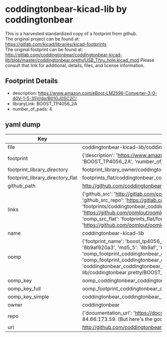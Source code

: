 # coddingtonbear-kicad-lib by coddingtonbear  
This is a harvested standardized copy of a footprint from github.  
The original project can be found at:  
https://gitlab.com/kicad/libraries/kicad-footprints  
The original footprint can be found at:
http://gitlab.com/coddingtonbear/coddingtonbear-kicad-lib/blob/master/coddingtonbear.pretty/USB_Thru_hole.kicad_mod
Please consult that link for additional, details, files, and license information.  
## Footprint Details
* description: https://www.amazon.com/eBoot-LM2596-Converter-3-0-40V-1-5-35V/dp/B01GJ0SC2C/  
* libraryLink: BOOST_TP4056_2A  
* number_of_pads: 4  
## yaml dump  
| Key | Value |  
| --- | --- |  
| file | coddingtonbear-kicad-lib/coddingtonbear.pretty/BOOST_TP4056_2A.kicad_mod |  
| footprint | {'description': 'https://www.amazon.com/eBoot-LM2596-Converter-3-0-40V-1-5-35V/dp/B01GJ0SC2C/', 'libraryLink': 'BOOST_TP4056_2A', 'number_of_pads': 4} |  
| footprint_library_directory | footprint_library_owner/coddingtonbear_coddingtonbear-kicad-lib |  
| footprint_library_directory_flat | footprints_flat/coddingtonbear_coddingtonbear_boost_tp4056_2a/working |  
| github_path | http://github.com/coddingtonbear/coddingtonbear-kicad-lib/blob/master/coddingtonbear.pretty/BOOST_TP4056_2A.kicad_mod |  
| links | {'github_src': 'http://gitlab.com/coddingtonbear/coddingtonbear-kicad-lib/blob/master/coddingtonbear.pretty/USB_Thru_hole.kicad_mod', 'github_src_repo': 'https://gitlab.com/kicad/libraries/kicad-footprints', 'oomp_bot': 'footprints/coddingtonbear_coddingtonbear_boost_tp4056_2a/working', 'oomp_bot_github': 'https://github.com/oomlout/oomlout_oomp_footprint_bot/tree/main/footprints/coddingtonbear_coddingtonbear_boost_tp4056_2a/working', 'oomp_src_flat': 'footprints_flat/footprints_flat/coddingtonbear_coddingtonbear_boost_tp4056_2a/working', 'oomp_src_flat_github': 'https://github.com/oomlout/oomlout_oomp_footprint_src/tree/main/footprints_flat/coddingtonbear_coddingtonbear_boost_tp4056_2a/working'} |  
| name | coddingtonbear-kicad-lib |  
| oomp | {'footprint_name': 'boost_tp4056_2a', 'library_name': 'coddingtonbear', 'md5': '8b9af920a332747f72c3b932acb333a7', 'md5_10': '8b9af920a3', 'md5_5': '8b9af', 'md5_6': '8b9af9', 'oomp_key': 'oomp_coddingtonbear_coddingtonbear_boost_tp4056_2a', 'oomp_key_extra': 'oomp_footprint_coddingtonbear_coddingtonbear_boost_tp4056_2a', 'oomp_key_full': 'oomp_footprint_coddingtonbear_coddingtonbear_boost_tp4056_2a_8b9af9', 'oomp_key_simple': 'coddingtonbear_coddingtonbear_boost_tp4056_2a', 'original_filename': 'coddingtonbear-kicad-lib/coddingtonbear.pretty/BOOST_TP4056_2A.kicad_mod', 'owner_name': 'coddingtonbear'} |  
| oomp_key | oomp_coddingtonbear_coddingtonbear_boost_tp4056_2a |  
| oomp_key_full | oomp_footprint_coddingtonbear_coddingtonbear_boost_tp4056_2a |  
| oomp_key_simple | coddingtonbear_coddingtonbear_boost_tp4056_2a |  
| owner | coddingtonbear |  
| repo | {'documentation_url': 'https://docs.github.com/rest/overview/resources-in-the-rest-api#rate-limiting', 'message': "API rate limit exceeded for 84.66.173.59. (But here's the good news: Authenticated requests get a higher rate limit. Check out the documentation for more details.)"} |  
| url | http://github.com/coddingtonbear/coddingtonbear-kicad-lib |  

